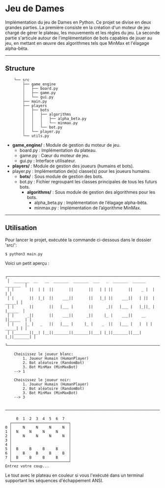 # Jeu de Dames


Implémentation du jeu de Dames en Python. 
Ce projet se divise en deux grandes parties.
La première consiste en la création d'un moteur de jeu chargé de gérer le plateau, les mouvements et les règles du jeu.
La seconde partie s'articule autour de l'implémentation de bots capables de jouer au jeu, en mettant en œuvre des 
algorithmes tels que MinMax et l'élagage alpha-bêta.

---


## Structure

```
    └── src
        ├── game_engine
        │   ├── board.py
        │   ├── game.py
        │   └── gui.py
        ├── main.py
        ├── players
        │   ├── bots
        │   │   ├── algorithms
        │   │   │   ├── alpha_beta.py
        │   │   │   └── minmax.py
        │   │   └── bot.py
        │   └── player.py
        └── utils.py
```

* **game_engine/** : Module de gestion du moteur de jeu.
  * board.py : Implémentation du plateau.
  * game.py : Cœur du moteur de jeu.
  * gui.py : Interface utilisateur.
* **players/** : Module de gestion des joueurs (humains et bots).
* player.py : Implémentation de(s) classe(s) pour les joueurs humains.
  * **bots/** : Sous module de gestion des bots.
  * bot.py : Fichier regroupant les classes principales de tous les futurs bots.
    * **algorithms/** : Sous module de gestion des algorithmes pour les bots.
      * alpha_beta.py : Implémentation de l’élagage alpha-bêta.
      * minmax.py : Implémentation de l’algorithme MinMax.

---


## Utilisation

Pour lancer le projet, exécutée la commande ci-dessous dans le dossier 'src/':
```bash
$ python3 main.py
```

Voici un petit aperçu :
```
 ┌───────────────────────────────────────────────────────────────────────────┐
 │  _______  __   __  _______  _______  ___   _  _______  ______    _______  │
 │ |       ||  | |  ||       ||       ||   | | ||       ||    _ |  |       | │
 │ |       ||  |_|  ||    ___||       ||   |_| ||    ___||   | ||  |  _____| │
 │ |       ||       ||   |___ |       ||      _||   |___ |   |_||_ | |_____  │
 │ |      _||       ||    ___||      _||     |_ |    ___||    __  ||_____  | │
 │ |     |_ |   _   ||   |___ |     |_ |    _  ||   |___ |   |  | | _____| | │
 │ |_______||__| |__||_______||_______||___| |_||_______||___|  |_||_______| │
 └───────────────────────────────────────────────────────────────────────────┘

    Choisissez le joueur blanc:
        1. Joueur Humain (HumanPlayer)
        2. Bot aléatoire (RandomBot)
        3. Bot MinMax (MinMaxBot)
    --> 1

    Choisissez le joueur noir:
        1. Joueur Humain (HumanPlayer)
        2. Bot aléatoire (RandomBot)
        3. Bot MinMax (MinMaxBot)
    --> 3

  ───────────────────────────────────────────────────────────────────────────

     0  1  2  3  4  5  6  7 
  ┌──────────────────────────┐
0 │     N     N     N     N  │
1 │  N     N     N     N     │
2 │     N     N     N     N  │
3 │                          │
4 │                          │
5 │  B     B     B     B     │
6 │     B     B     B     B  │
7 │  B     B     B     B     │
  └──────────────────────────┘
Entrez votre coup...
```
Le tout avec le plateau en couleur si vous l'exécuté dans un terminal supportant les séquences d'échappement ANSI.